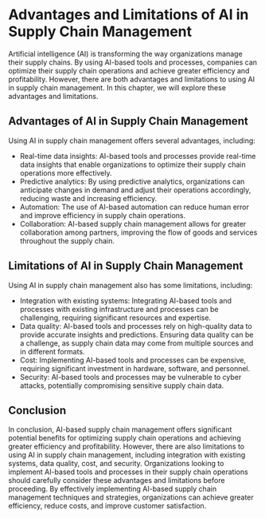 Advantages and Limitations of AI in Supply Chain Management
========================================================================================================================

Artificial intelligence (AI) is transforming the way organizations manage their supply chains. By using AI-based tools and processes, companies can optimize their supply chain operations and achieve greater efficiency and profitability. However, there are both advantages and limitations to using AI in supply chain management. In this chapter, we will explore these advantages and limitations.

Advantages of AI in Supply Chain Management
-------------------------------------------

Using AI in supply chain management offers several advantages, including:

* Real-time data insights: AI-based tools and processes provide real-time data insights that enable organizations to optimize their supply chain operations more effectively.
* Predictive analytics: By using predictive analytics, organizations can anticipate changes in demand and adjust their operations accordingly, reducing waste and increasing efficiency.
* Automation: The use of AI-based automation can reduce human error and improve efficiency in supply chain operations.
* Collaboration: AI-based supply chain management allows for greater collaboration among partners, improving the flow of goods and services throughout the supply chain.

Limitations of AI in Supply Chain Management
--------------------------------------------

Using AI in supply chain management also has some limitations, including:

* Integration with existing systems: Integrating AI-based tools and processes with existing infrastructure and processes can be challenging, requiring significant resources and expertise.
* Data quality: AI-based tools and processes rely on high-quality data to provide accurate insights and predictions. Ensuring data quality can be a challenge, as supply chain data may come from multiple sources and in different formats.
* Cost: Implementing AI-based tools and processes can be expensive, requiring significant investment in hardware, software, and personnel.
* Security: AI-based tools and processes may be vulnerable to cyber attacks, potentially compromising sensitive supply chain data.

Conclusion
----------

In conclusion, AI-based supply chain management offers significant potential benefits for optimizing supply chain operations and achieving greater efficiency and profitability. However, there are also limitations to using AI in supply chain management, including integration with existing systems, data quality, cost, and security. Organizations looking to implement AI-based tools and processes in their supply chain operations should carefully consider these advantages and limitations before proceeding. By effectively implementing AI-based supply chain management techniques and strategies, organizations can achieve greater efficiency, reduce costs, and improve customer satisfaction.
